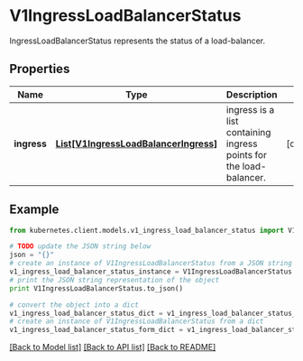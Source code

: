 # V1IngressLoadBalancerStatus

IngressLoadBalancerStatus represents the status of a load-balancer.

## Properties
Name | Type | Description | Notes
------------ | ------------- | ------------- | -------------
**ingress** | [**List[V1IngressLoadBalancerIngress]**](V1IngressLoadBalancerIngress.md) | ingress is a list containing ingress points for the load-balancer. | [optional] 

## Example

```python
from kubernetes.client.models.v1_ingress_load_balancer_status import V1IngressLoadBalancerStatus

# TODO update the JSON string below
json = "{}"
# create an instance of V1IngressLoadBalancerStatus from a JSON string
v1_ingress_load_balancer_status_instance = V1IngressLoadBalancerStatus.from_json(json)
# print the JSON string representation of the object
print V1IngressLoadBalancerStatus.to_json()

# convert the object into a dict
v1_ingress_load_balancer_status_dict = v1_ingress_load_balancer_status_instance.to_dict()
# create an instance of V1IngressLoadBalancerStatus from a dict
v1_ingress_load_balancer_status_form_dict = v1_ingress_load_balancer_status.from_dict(v1_ingress_load_balancer_status_dict)
```
[[Back to Model list]](../README.md#documentation-for-models) [[Back to API list]](../README.md#documentation-for-api-endpoints) [[Back to README]](../README.md)


